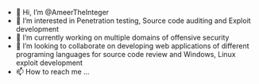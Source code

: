 - 👋 Hi, I’m @AmeerTheInteger
- 👀 I’m interested in Penetration testing, Source code auditing and Exploit development
- 🌱 I’m currently working on multiple domains of offensive security
- 💞️ I’m looking to collaborate on developing web applications of different programing languages for source code review and Windows, Linux exploit development
- 📫 How to reach me ... 

<!---
AmeerTheInteger/AmeerTheInteger is a ✨ special ✨ repository because its `README.md` (this file) appears on your GitHub profile.
You can click the Preview link to take a look at your changes.
--->
